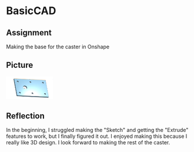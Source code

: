 # BasicCAD

## Assignment

Making the base for the caster in Onshape

## Picture

<img src="images/Base.jpg" alt="Base" width="128" hieght="128">

## Reflection

In the beginning, I struggled making the "Sketch" and getting the "Extrude" features to work, but I finally figured it out. I enjoyed making this because I really like 3D design. I look forward to making the rest of the caster.
